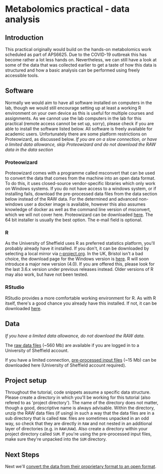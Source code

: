# Metabolomics practical - data analysis

## Introduction

This practical originally would build on the hands-on metabolomics work scheduled as part of APS6625. Due to the COVID-19 outbreak this has become rather a lot less hands on. Nevertheless, we can still have a look at some of the data that was collected earlier to get a taste of how this data is structured and how a basic analysis can be performed using freely accessible tools.

## Software

Normally we would aim to have all software installed on computers in the lab, though we would still encourage setting up at least a working R environment on your own device as this is useful for multiple courses and assignments. As we cannot use the lab computers in the lab for this practical (remote access cannot be set up, sorry), please check if you are able to install the software listed below. All software is freely available for academic users. Unfortunately there are some platform restrictions on Proteowizard, as discussed below.
*If you are on a slow connection, or have a limited data allowance, skip Proteowizard and do not download the RAW data in the data section*

### Proteowizard

Proteowizard comes with a programme called msconvert that can be used to convert the data that comes from the machine into an open data format. To do this, it uses closed-source vendor-specific libraries which only work on Windows systems. If you do not have access to a windows system, or if installing fails, download the pre-processed data files from the data section below instead of the RAW data. For the determined and advanced non-windows user a docker image is available, however this also assumes knowledge of docker as well as the command line version of msconvert, which we will not cover here.
Proteowizard can be downloaded [here](http://proteowizard.sourceforge.net/download.html). The 64 bit installer is usually the best option. The e-mail field is optional.

### R

As the University of Sheffield uses R as preferred statistics platform, you'll probably already have it installed. If you don't, it can be downloaded by selecting a local mirror via [r-project.org](https://r-project.org). In the UK, Bristol isn't a bad choice, the download page for the Windows version is [here](https://www.stats.bris.ac.uk/R/bin/windows/base/). R will soon introduce a major new version (4.0). If you are offered this, please look for the last 3.6.x version under previous releases instead. Older versions of R may also work, but have not been tested.

### RStudio

RStudio provides a more comfortable working environment for R. As with R itself, there's a good chance you already have this installed. If not, it can be downloaded [here](https://rstudio.com/products/rstudio/download/#download).

## Data

*If you have a limited data allowance, do not download the RAW data.*

The [raw data files](https://drive.google.com/open?id=1oY4WlWQrMBI9cYQs5AaBZ5ysH0oXWlNg) (~560 Mb) are available if you are logged in to a University of Sheffield account.

If you have a limited connection, [pre-processed input files](https://drive.google.com/open?id=1U6qHw7jATcopLD4IetoPnd-DWJDuEne9) (~15 Mb) can be downloaded here (University of Sheffield account required).

## Project setup

Throughout the tutorial, code snippets assume a specific data structure. Please create a directory in which you'll be working for this tutorial (also refered to as 'project directory'). The name of the directory does not matter, though a good, descriptive name is always advisable.
Within the directory, unzip the RAW data files (if using) in such a way that the data files are in a sub directory that is called `RAW`. files are sometimes unpacked in an odd way, so check that they are directly in `RAW` and not nested in an additional layer of directories (e.g. in `RAW\RAW`). Also create a directory within your project directory called `SUM`. If you're using the pre-processed input files, make sure they're unpacked into the `SUM` directory.

## Next Steps

Next we'll [convert the data from their proprietary format to an open format](msconvert).
